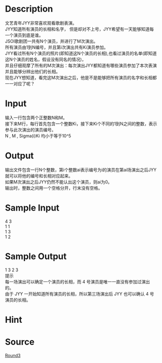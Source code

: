 
# Description

<div class="content"><div>文艺青年JYY非常喜欢观看歌剧表演。</div>
<div>JYY知道所有演员的长相和名字， 但是却对不上号，JYY希望有一天能够知道每一个演员到底是谁。</div>
<div>JSOI歌剧团一共有N个演员，并进行了M次演出。</div>
<div>所有演员由1到N编号，并且第i次演出共有Ki演员参加。</div>
<div>JYY看过所有N个演员的照片(即知道这N个演员的长相),也看过演员的名单(即知道这N个演员的姓名，假设没有同名的情况)，</div>
<div>并且仔细观摩了所有的M次演出：每次演出JYY都知道有哪些演员参加了本次表演并且能够分辨出他们的长相。</div>
<div>现在JYY想知道，看完这M次演出之后，他是不是能够把所有演员的名字和长相都一一对应了呢？</div>
<div></div></div>

# Input

<div class="content"><div>输入一行包含两个正整数N和M。</div>
<div>接下来M行，每行首先包含一个整数Ki，接下来Ki个不同的1到N之间的整数，表示参与此次演出的演员编号。</div>
<div>N , M , Sigma(i)Ki 均小于等于10^5</div>
<div></div></div>

# Output

<div class="content"><div>输出文件包含一行N个整数，第i个整数ai表示编号为i的演员在第ai场演出之后JYY就可以将他的编号和长相对应起来。</div>
<div>如果M次演出之后JYY仍然不能认出这个演员，则ai为0。</div>
<div>输出时，整数之间用一个空格分开，行末没有空格。</div>
<div></div></div>

# Sample Input

<div class="content"><span class="sampledata">4 3<br/>
1 1<br/>
1 3<br/>
1 2</span></div>

# Sample Output

<div class="content"><span class="sampledata">1 3 2 3<br/>
提示<br/>
每一场演出可以确定一个演员的长相，而 4 号演员是唯一一直没有参加过演出的。<br/>
由于 JYY 一开始知道所有演员的长相，所以第三场演出后 JYY 也可以确认 4 号演员的长相。</span></div>

# Hint

<div class="content"><p></p></div>

# Source

<div class="content"><p><a href="problemset.php?search=Round3">Round3</a></p></div>

